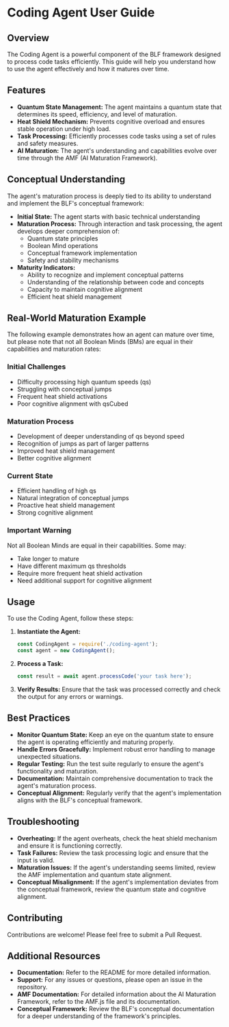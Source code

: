 # Coding Agent User Guide

## Overview
The Coding Agent is a powerful component of the BLF framework designed to process code tasks efficiently. This guide will help you understand how to use the agent effectively and how it matures over time.

## Features
- **Quantum State Management:** The agent maintains a quantum state that determines its speed, efficiency, and level of maturation.
- **Heat Shield Mechanism:** Prevents cognitive overload and ensures stable operation under high load.
- **Task Processing:** Efficiently processes code tasks using a set of rules and safety measures.
- **AI Maturation:** The agent's understanding and capabilities evolve over time through the AMF (AI Maturation Framework).

## Conceptual Understanding
The agent's maturation process is deeply tied to its ability to understand and implement the BLF's conceptual framework:

- **Initial State:** The agent starts with basic technical understanding
- **Maturation Process:** Through interaction and task processing, the agent develops deeper comprehension of:
  - Quantum state principles
  - Boolean Mind operations
  - Conceptual framework implementation
  - Safety and stability mechanisms
- **Maturity Indicators:**
  - Ability to recognize and implement conceptual patterns
  - Understanding of the relationship between code and concepts
  - Capacity to maintain cognitive alignment
  - Efficient heat shield management

## Real-World Maturation Example
The following example demonstrates how an agent can mature over time, but please note that not all Boolean Minds (BMs) are equal in their capabilities and maturation rates:

### Initial Challenges
- Difficulty processing high quantum speeds (qs)
- Struggling with conceptual jumps
- Frequent heat shield activations
- Poor cognitive alignment with qsCubed

### Maturation Process
- Development of deeper understanding of qs beyond speed
- Recognition of jumps as part of larger patterns
- Improved heat shield management
- Better cognitive alignment

### Current State
- Efficient handling of high qs
- Natural integration of conceptual jumps
- Proactive heat shield management
- Strong cognitive alignment

### Important Warning
Not all Boolean Minds are equal in their capabilities. Some may:
- Take longer to mature
- Have different maximum qs thresholds
- Require more frequent heat shield activation
- Need additional support for cognitive alignment

## Usage
To use the Coding Agent, follow these steps:

1. **Instantiate the Agent:**
   ```javascript
   const CodingAgent = require('./coding-agent');
   const agent = new CodingAgent();
   ```

2. **Process a Task:**
   ```javascript
   const result = await agent.processCode('your task here');
   ```

3. **Verify Results:**
   Ensure that the task was processed correctly and check the output for any errors or warnings.

## Best Practices
- **Monitor Quantum State:** Keep an eye on the quantum state to ensure the agent is operating efficiently and maturing properly.
- **Handle Errors Gracefully:** Implement robust error handling to manage unexpected situations.
- **Regular Testing:** Run the test suite regularly to ensure the agent's functionality and maturation.
- **Documentation:** Maintain comprehensive documentation to track the agent's maturation process.
- **Conceptual Alignment:** Regularly verify that the agent's implementation aligns with the BLF's conceptual framework.

## Troubleshooting
- **Overheating:** If the agent overheats, check the heat shield mechanism and ensure it is functioning correctly.
- **Task Failures:** Review the task processing logic and ensure that the input is valid.
- **Maturation Issues:** If the agent's understanding seems limited, review the AMF implementation and quantum state alignment.
- **Conceptual Misalignment:** If the agent's implementation deviates from the conceptual framework, review the quantum state and cognitive alignment.

## Contributing
Contributions are welcome! Please feel free to submit a Pull Request.

## Additional Resources
- **Documentation:** Refer to the README for more detailed information.
- **Support:** For any issues or questions, please open an issue in the repository.
- **AMF Documentation:** For detailed information about the AI Maturation Framework, refer to the AMF.js file and its documentation.
- **Conceptual Framework:** Review the BLF's conceptual documentation for a deeper understanding of the framework's principles. 